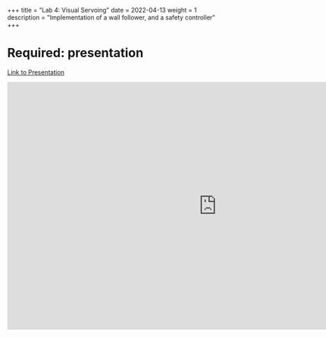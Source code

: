 +++
title = "Lab 4: Visual Servoing"
date = 2022-04-13
weight = 1
description = "Implementation of a wall follower, and a safety controller"
+++

# Required: presentation

<!-- Inlude links to your presentation and a download of your report pdf: -->
    
[Link to Presentation](https://docs.google.com/presentation/d/e/2PACX-1vRV-I85VRdxvSbJL7WlyVqwQWOvGEGmh9EZ4cCbvLLcSIzjFc4uC68qS_uX5Z13Y4ptjLhRdCieNPOG/pub?start=false&loop=false&delayms=3000)

<!-- Inlude your presentation in your site by exporting it via google slides: (DONE) -->

<iframe src="https://docs.google.com/presentation/d/e/2PACX-1vRV-I85VRdxvSbJL7WlyVqwQWOvGEGmh9EZ4cCbvLLcSIzjFc4uC68qS_uX5Z13Y4ptjLhRdCieNPOG/embed?start=false&loop=false&delayms=3000" frameborder="0" width="960" height="569" allowfullscreen="true" mozallowfullscreen="true" webkitallowfullscreen="true"></iframe>
